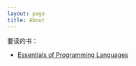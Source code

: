 ```yaml
---
layout: page
title: About
---
```


要读的书：

* [Essentials of Programming Languages][1]

[1]:https://mitpress.mit.edu/books/essentials-programming-languages
